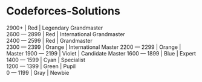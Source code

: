 # Codeforces-Solutions

2900+	      | Red	   | Legendary Grandmaster	
2600 — 2899	| Red    | International Grandmaster	
2400 — 2599	| Red	   | Grandmaster	
2300 — 2399	| Orange | International Master	
2200 — 2299	| Orange | Master
1900 — 2199	| Violet | Candidate Master	
1600 — 1899	| Blue	 | Expert	
1400 — 1599	| Cyan	 | Specialist	
1200 — 1399	| Green	 | Pupil	
0 — 1199	  | Gray	 | Newbie	
